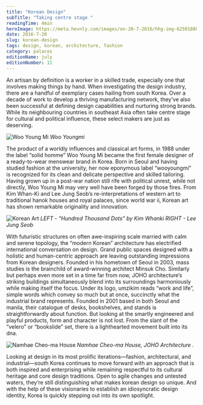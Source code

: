 ```yaml
---
title: "Korean Design"
subTitle: "Taking centre stage "
readingTime: 4min
heroImage: https://meta.hevnly.com/images/on-20-7-2016/hhg-img-62501880-ec50-436b-ab46-5906726b7c9f.png
date: 2016-7-20
slug: korean-design
tags: design, korean, architecture, fashion
category: palaces
editionName: july
editionNumber: 11
---
```



An artisan by definition is a worker in a skilled trade, especially one that involves making things by hand. When investigating the design industry, there are a handful of exemplary cases hailing from  south Korea. Over a decade of work to develop a thriving manufacturing network, they’ve also been successful at defining design capabilities and nurturing strong brands. While its neighbouring countries in southeast Asia often take centre stage for cultural and political influence, these select makers are just as deserving.

![Woo Young Mi](https://meta.hevnly.com/images/on-20-7-2016/hhg-img-82104e9b-5a6b-4206-9976-74481f15fb84.png)
*Woo Youngmi*

The product of a worldly influences and classical art forms, in 1988 under the label “solid homme” Woo Young Mi became the first female designer of a ready-to-wear menswear brand in Korea. Born in Seoul and having studied fashion at the university, her now eponymous label “wooyoungmi” is recognized for its clean and delicate perspective and skilled tailoring. Having grown up in a post-war nation still rife with political unrest, while not directly, Woo Young Mi may very well have been forged by those fires. From Kim Whan-Ki and Lee Jung Seob’s re-interpretations of western art to traditional hanok houses and royal palaces, since world war ii, Korean art has shown remarkable originality and innovation.

![Korean Art](https://meta.hevnly.com/images/on-20-7-2016/hhg-img-653757d5-31a1-4006-85cf-e13f07466518.png)
*LEFT - “Hundred Thousand Dots” by Kim Whanki    RIGHT - Lee Jung Seob*

With futuristic structures on often awe-inspiring scale married with calm and serene topology, the “modern Korean” architecture has electrified international conversation on design. Grand public spaces designed with a holistic and human-centric approach are leaving outstanding impressions from Korean designers. Founded in his hometown of Seoul in 2003, mass studies is the brainchild of award-winning architect Minsuk Cho. Similarly but perhaps even more set in a time far from now, JOHO architecture’s striking buildings simultaneously blend into its surroundings harmoniously while making itself the focus. Under its logo, umzikim reads “work and life”, simple words which convey so much but at once, succinctly what the industrial brand represents. Founded in 2001 based in both Seoul and manila, their catalogue of desks, bookshelves, and stands is straightforwardly about function. But looking at the smartly engineered and playful products, form and character is not lost. From the slant of the “velero” or “bookslide” set, there is a lighthearted movement built into its dna.

![Namhae Cheo-ma House](https://meta.hevnly.com/images/on-20-7-2016/hhg-img-188ee5de-af29-4315-a225-6104dd280059.png)
*Namhae Cheo-ma House, JOHO Architecture .*

Looking at design in its most prolific iterations—fashion, architectural, and industrial—south Korea continues to move forward with an approach that is both inspired and enterprising while remaining respectful to its cultural heritage and core design traditions. Open to agile changes and untested waters, they’re still distinguishing what makes korean design so unique. And with the help of these visionaries to establish an idiosyncratic design identity, Korea is quickly stepping out into its own spotlight.
